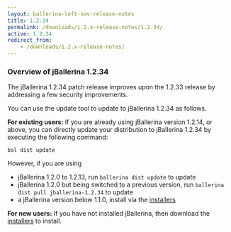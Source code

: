 ```yaml
---
layout: ballerina-left-nav-release-notes
title: 1.2.34
permalink: /downloads/1.2.x-release-notes/1.2.34/
active: 1.2.34
redirect_from:
    - /downloads/1.2.x-release-notes/
---
```


### Overview of jBallerina 1.2.34

The jBallerina 1.2.34 patch release improves upon the 1.2.33 release by addressing a few security improvements.

You can use the update tool to update to jBallerina 1.2.34 as follows.

**For existing users:**
If you are already using jBallerina version 1.2.14, or above, you can directly update your distribution to jBallerina 1.2.34 by executing the following command:

```
bal dist update
```

However, if you are using

- jBallerina 1.2.0 to 1.2.13, run `ballerina dist update` to update
- jBallerina 1.2.0 but being switched to a previous version, run `ballerina dist pull jballerina-1.2.34` to update
- a jBallerina version below 1.1.0, install via the [installers](https://ballerina.io/downloads/)

**For new users:**
If you have not installed jBallerina, then download the [installers](https://ballerina.io/downloads/) to install.

<style>.cGitButtonContainer, .cBallerinaTocContainer {display:none;}</style>
